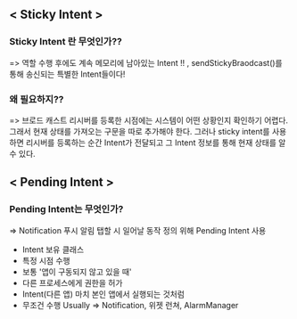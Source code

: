 ## < Sticky Intent >
### Sticky Intent 란 무엇인가??
=> 역할 수행 후에도 계속 메모리에 남아있는 Intent !! , sendStickyBraodcast()를 통해 송신되는 특별한 Intent들이다!

### 왜 필요하지??
=> 브로드 캐스트 리시버를 등록한 시점에는 시스템이 어떤 상황인지 확인하기 어렵다. 
   그래서 현재 상태를 가져오는 구문을 따로 추가해야 한다.
   그러나 sticky intent를 사용하면 리시버를 등록하는 순간 Intent가 전달되고 그 Intent 정보를 통해 현재 상태를 알 수 있다.
   
## < Pending Intent >
### Pending Intent는 무엇인가?
=> Notification 푸시 알림 탭할 시 일어날 동작 정의 위해 Pending Intent 사용

+ Intent 보유 클래스
+ 특정 시점 수행
+ 보통 '앱이 구동되지 않고 있을 때' 
+ 다른 프로세스에게 권한을 허가
+ Intent(다른 앱) 마치 본인 앱에서 실행되는 것처럼 
+ 무조건 수행
Usually => Notification, 위젯 런쳐, AlarmManager
